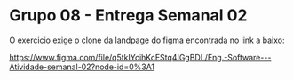 # Grupo 08 - Entrega Semanal 02 

O exercicio exige o clone da landpage do figma encontrada
no link a baixo: 

https://www.figma.com/file/q5tkIYcihKcEStq4IGgBDL/Eng.-Software---Atividade-semanal-02?node-id=0%3A1
